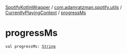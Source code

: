 [SpotifyKotlinWrapper](../../index.md) / [com.adamratzman.spotify.utils](../index.md) / [CurrentlyPlayingContext](index.md) / [progressMs](./progress-ms.md)

# progressMs

`val progressMs: `[`String`](https://kotlinlang.org/api/latest/jvm/stdlib/kotlin/-string/index.html)